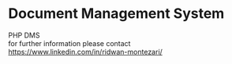 # Document Management System
 PHP DMS
<br>
for further information please contact<br>
https://www.linkedin.com/in/ridwan-montezari/
